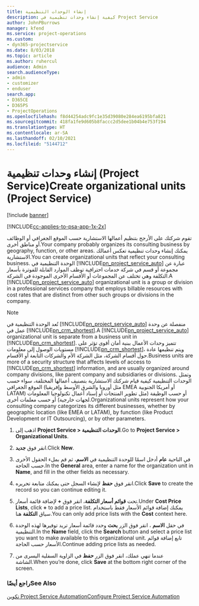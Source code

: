 ```yaml
---
title: إنشاء الوحدات التنظيمية
description: كيفية إنشاء وحدات تنظيمية في Project Service
author: JohnPBurrows
manager: kfend
ms.service: project-operations
ms.custom:
- dyn365-projectservice
ms.date: 8/03/2018
ms.topic: article
ms.author: ruhercul
audience: Admin
search.audienceType:
- admin
- customizer
- enduser
search.app:
- D365CE
- D365PS
- ProjectOperations
ms.openlocfilehash: f8d44254adc9fc1e35d39080e284ea6195bfa821
ms.sourcegitcommit: 418fa1fe9d605b8faccc2d5dee1b04b4e753f194
ms.translationtype: HT
ms.contentlocale: ar-SA
ms.lasthandoff: 02/10/2021
ms.locfileid: "5144712"
---
```

# <a name="create-organizational-units-project-service"></a><span data-ttu-id="31565-103">إنشاء وحدات تنظيمية (Project Service)</span><span class="sxs-lookup"><span data-stu-id="31565-103">Create organizational units (Project Service)</span></span>

[!include [banner](../includes/psa-now-project-operations.md)]

[!INCLUDE[cc-applies-to-psa-app-1x-2x](../includes/cc-applies-to-psa-app-1x-2x.md)]

<span data-ttu-id="31565-104">تقوم شركتك على الأرجح بتنظيم أعمالها الاستشارية حسب الموقع الجغرافي أو الوظائف أو مناطق أخرى.</span><span class="sxs-lookup"><span data-stu-id="31565-104">Your company probably organizes its consulting business by geography, function, or other areas.</span></span> <span data-ttu-id="31565-105">يمكنك إنشاء وحدات تنظيمية تعكس أعمالك الاستشارية.</span><span class="sxs-lookup"><span data-stu-id="31565-105">You can create organizational units that reflect your consulting business.</span></span> <span data-ttu-id="31565-106">الوحدة التنظيمية في [!INCLUDE[pn_project_service_auto](../includes/pn-project-service-auto.md)] عبارة عن مجموعة أو قسم في شركة خدمات احترافية توظف الموارد القابلة للفوترة بأسعار التكلفة وهي تختلف عن المجموعات أو الأقسام الأخرى الموجودة في الشركة.</span><span class="sxs-lookup"><span data-stu-id="31565-106">A [!INCLUDE[pn_project_service_auto](../includes/pn-project-service-auto.md)] organizational unit is a group or division in a professional services company that employs billable resources with cost rates that are distinct from other such groups or divisions in the company.</span></span>  
  
> [!NOTE]
>  <span data-ttu-id="31565-107">تُعد الوحدة التنظيمية في [!INCLUDE[pn_project_service_auto](../includes/pn-project-service-auto.md)] منفصلة عن وحدة عمل في [!INCLUDE[pn_crm_shortest](../includes/pn-crm-shortest.md)].</span><span class="sxs-lookup"><span data-stu-id="31565-107">A [!INCLUDE[pn_project_service_auto](../includes/pn-project-service-auto.md)] organizational unit is separate from a business unit in [!INCLUDE[pn_crm_shortest](../includes/pn-crm-shortest.md)].</span></span> <span data-ttu-id="31565-108">تتميز وحدات الأعمال ببنية أمان أقوى تؤثر على مستويات الوصول إلى معلومات [!INCLUDE[pn_crm_shortest](../includes/pn-crm-shortest.md)]، ويتم تنظيمها عادة حول أقسام الشركة، مثل الشركة الأم والشركات التابعة أو الأقسام.</span><span class="sxs-lookup"><span data-stu-id="31565-108">Business units are more of a security structure that affects levels of access to [!INCLUDE[pn_crm_shortest](../includes/pn-crm-shortest.md)] information, and are usually organized around company divisions, like parent company and subsidiaries or divisions.</span></span> <span data-ttu-id="31565-109">وتمثل الوحدات التنظيمية كيفية قيام شركتك الاستشارية بتصنيف أعمالها المختلفة، سواء حسب الموقع الجغرافي (مثل أوروبا والشرق الأوسط وإفريقيا EMEA أو أمريكا الجنوبية LATAM) أو حسب الوظيفة (مثل تطوير المنتجات أو إسناد أعمال تكنولوجيا المعلومات لجهات خارجية‬) أو حسب معلمات أخرى.</span><span class="sxs-lookup"><span data-stu-id="31565-109">Organizational units represent how your consulting company categorizes its different businesses, whether by geographic location (like EMEA or LATAM), by function (like Product Development or IT Outsourcing), or by other parameters.</span></span>  
  
1.  <span data-ttu-id="31565-110">اذهب إلى **Project Service > الوحدات التنظيمية‬**.</span><span class="sxs-lookup"><span data-stu-id="31565-110">Go to **Project Service > Organizational Units**.</span></span>  
  
2.  <span data-ttu-id="31565-111">انقر فوق **جديد**.</span><span class="sxs-lookup"><span data-stu-id="31565-111">Click **New**.</span></span>  
  
3.  <span data-ttu-id="31565-112">في الناحية **عام** أدخل اسمًا للوحدة التنظيمية في **الاسم**، ثم قم بملء الحقول الأخرى حسب الحاجة.</span><span class="sxs-lookup"><span data-stu-id="31565-112">In the **General** area, enter a name for the organization unit in **Name**, and fill in the other fields as necessary.</span></span>  
  
4.  <span data-ttu-id="31565-113">انقر فوق **حفظ** لإنشاء السجل حتى يمكنك متابعة تحريره.</span><span class="sxs-lookup"><span data-stu-id="31565-113">Click **Save** to create the record so you can continue editing it.</span></span>  
  
5.  <span data-ttu-id="31565-114">تحت **قوائم أسعار التكلفة**، انقر فوق **+** لإضافة قائمة أسعار.</span><span class="sxs-lookup"><span data-stu-id="31565-114">Under **Cost Price Lists**, click **+** to add a price list.</span></span> <span data-ttu-id="31565-115">يمكنك إضافة قوائم الأسعار فقط باستخدام سياق **التكلفة** هنا.</span><span class="sxs-lookup"><span data-stu-id="31565-115">You can only add price lists with the **Cost** context here.</span></span>  
  
6.  <span data-ttu-id="31565-116">في حقل **الاسم** ، انقر فوق الزر **بحث** وحدد قائمة أسعار تريد توفيرها لهذه الوحدة التنظيمية.</span><span class="sxs-lookup"><span data-stu-id="31565-116">In the **Name** field, click the **Search** button and select a price list you want to make available to this organizational unit.</span></span> <span data-ttu-id="31565-117">تابع إضافة قوائم الأسعار حسب الحاجة.</span><span class="sxs-lookup"><span data-stu-id="31565-117">Continue adding price lists as needed.</span></span>  
  
7.  <span data-ttu-id="31565-118">عندما تنهي عملك، انقر فوق الزر **حفظ** في الزاوية السفلية اليسرى من الشاشة.</span><span class="sxs-lookup"><span data-stu-id="31565-118">When you’re done, click **Save** at the bottom right corner of the screen.</span></span>  
  
### <a name="see-also"></a><span data-ttu-id="31565-119">راجع أيضًا</span><span class="sxs-lookup"><span data-stu-id="31565-119">See Also</span></span>  
 [<span data-ttu-id="31565-120">تكوين Project Service Automation</span><span class="sxs-lookup"><span data-stu-id="31565-120">Configure Project Service Automation</span></span>](../psa/configure.md)
